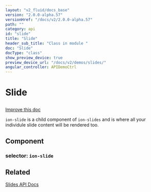```yaml
---
layout: "v2_fluid/docs_base"
version: "2.0.0-alpha.57"
versionHref: "/docs/v2/2.0.0-alpha.57"
path: ""
category: api
id: "slide"
title: "Slide"
header_sub_title: "Class in module "
doc: "Slide"
docType: "class"
show_preview_device: true
preview_device_url: "/docs/v2/demos/slides/"
angular_controller: APIDemoCtrl 
---
```










<h1 class="api-title">


Slide






</h1>

<a class="improve-v2-docs" href='http://github.com/driftyco/ionic/edit/2.0/ionic/components/slides/slides.ts#L683'>
Improve this doc
</a>






<p><code>ion-slide</code> is a child component of <code>ion-slides</code> and is where all your individule slide content will be rendered too.</p>


<h2>Component</h2>
<h3>selector: <code>ion-slide</code></h3>
<!-- @usage tag -->


<!-- @property tags -->



<!-- instance methods on the class --><!-- related link -->

<h2>Related</h2>

<a href='/docs/v2/api/components/slides/Slides/'>Slides API Docs</a><!-- end content block -->


<!-- end body block -->

